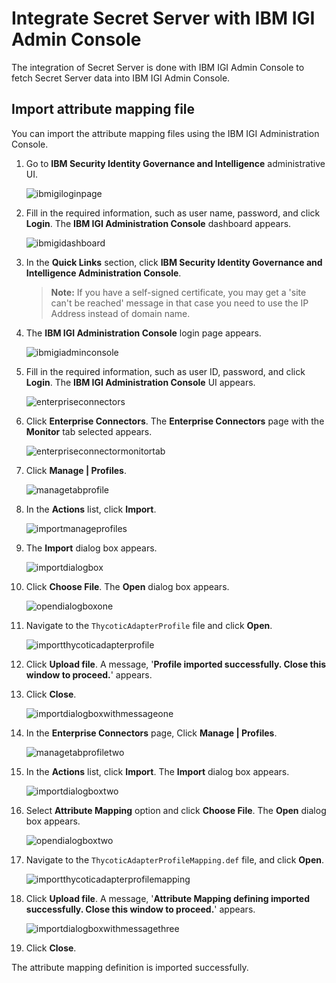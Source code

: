 [title]: # (Integrate Secret Server with IBM IGI Admin Console)
[tags]: # (introduction)
[priority]: # (106)
# Integrate Secret Server with IBM IGI Admin Console

The integration of Secret Server is done with IBM IGI Admin Console to fetch Secret Server data into IBM IGI Admin Console.

## Import attribute mapping file

You can import the attribute mapping files using the IBM IGI Administration Console.

1. Go to __IBM Security Identity Governance and Intelligence__ administrative UI.

   ![ibmigiloginpage](images/ibmigiloginpage.png)
1. Fill in the required information, such as user name, password, and click __Login__. The __IBM IGI Administration Console__ dashboard appears.

   ![ibmigidashboard](images/ibmigidashboard.png)
1. In the __Quick Links__ section, click __IBM Security Identity Governance and Intelligence Administration Console__.

   >**Note:** If you have a self-signed certificate, you may get a 'site can't be reached' message in that case you need to use the IP Address instead of domain name.

1. The __IBM IGI Administration Console__ login page appears.

   ![ibmigiadminconsole](images/ibmigiadminconsole.png)
1. Fill in the required information, such as user ID, password, and click __Login__. The __IBM IGI Administration Console__ UI appears.

   ![enterpriseconnectors](images/enterpriseconnectors.png)
1. Click __Enterprise Connectors__. The __Enterprise Connectors__ page with the __Monitor__ tab selected appears.

   ![enterpriseconnectormonitortab](images/enterpriseconnectormonitortab.png)
1. Click __Manage | Profiles__.

   ![managetabprofile](images/managetabprofile.png)
1. In the __Actions__ list, click __Import__.

   ![importmanageprofiles](images/importmanageprofiles.png)
1. The __Import__ dialog box appears.

   ![importdialogbox](images/importdialogbox.png)
1. Click __Choose File__. The __Open__ dialog box appears.

   ![opendialogboxone](images/opendialogboxone.png)
1. Navigate to the `ThycoticAdapterProfile` file and click __Open__.

   ![importthycoticadapterprofile](images/importthycoticadapterprofile.png)
1. Click __Upload file__. A message, '__Profile imported successfully. Close this window to proceed.__' appears. 
1. Click __Close__.

   ![importdialogboxwithmessageone](images/importdialogboxwithmessageone.png)
1. In the __Enterprise Connectors__ page, Click __Manage | Profiles__.

   ![managetabprofiletwo](images/managetabprofiletwo.png)
1. In the __Actions__ list, click __Import__. The __Import__ dialog box appears.

   ![importdialogboxtwo](images/importdialogboxtwo.png)
1. Select __Attribute Mapping__ option and click __Choose File__. The __Open__ dialog box appears.

   ![opendialogboxtwo](images/opendialogboxtwo.png)
1. Navigate to the `ThycoticAdapterProfileMapping.def` file, and click __Open__.

   ![importthycoticadapterprofilemapping](images/importthycoticadapterprofilemapping.png)
1. Click __Upload file__. A message, '__Attribute Mapping defining imported successfully. Close this window to proceed.__' appears.

   ![importdialogboxwithmessagethree](images/importdialogboxwithmessagethree.png)
1. Click __Close__.

The attribute mapping definition is imported successfully.
